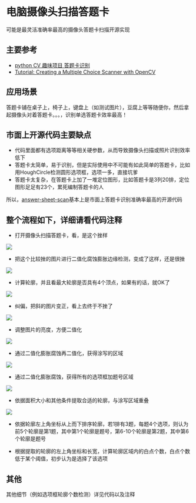 # 电脑摄像头扫描答题卡

可能是最灵活准确率最高的摄像头答题卡扫描开源实现

## 主要参考
* [python CV 趣味项目 答题卡识别](http://www.jianshu.com/p/2bbdb27ee7b3)
* [Tutorial: Creating a Multiple Choice Scanner with OpenCV](http://blog.ayoungprogrammer.com/2013/03/tutorial-creating-multiple-choice.html/)

## 应用场景
答题卡铺在桌子上，椅子上，键盘上（如测试图片），豆腐上等等随便你，然后拿起摄像头对着答题卡。。。，识别单选答题卡效率最高！

## 市面上开源代码主要缺点
* 代码里面都有选项距离等等相关硬参数，从而导致摄像头扫描或照片识别效率低下
* 答题卡太简单，易于识别，但是实际使用中不可能有如此简单的答题卡，比如用HoughCircle检测圆形选项框，选项一多，直接坑爹
* 答题卡太复杂，在答题卡上加了一堆定位图形，比如答题卡是3列20排，定位图形足足有23个，累死编制答题卡的人

所以，[answer-sheet-scan](https://github.com/inuyasha2012/answer-sheet-scan)基本上是市面上答题卡识别准确率最高的开源代码

## 整个流程如下，详细请看代码注释
* 打开摄像头扫描答题卡，看，是这个挫样

![](https://github.com/inuyasha2012/answer-sheet-scan/blob/master/pic/p1.png)

* 把这个比较挫的图片进行二值化腐蚀膨胀边缘检测，变成了这样，还是很挫

![](https://github.com/inuyasha2012/answer-sheet-scan/blob/master/pic/p2.png)

* 计算轮廓，并且看最大轮廓是否具有4个顶点，如果有的话，就OK了

![](https://github.com/inuyasha2012/answer-sheet-scan/blob/master/pic/p3.png)

* 纠偏，把斜的图片变正，看上去终于不挫了

![](https://github.com/inuyasha2012/answer-sheet-scan/blob/master/pic/p4.png)

* 调整图片的亮度，方便二值化

![](https://github.com/inuyasha2012/answer-sheet-scan/blob/master/pic/p5.png)

* 通过二值化膨胀腐蚀再二值化，获得涂写的区域

![](https://github.com/inuyasha2012/answer-sheet-scan/blob/master/pic/p6.png)

* 通过二值化膨胀腐蚀，获得所有的选项框加题号区域

![](https://github.com/inuyasha2012/answer-sheet-scan/blob/master/pic/p7.png)

* 依据面积大小和其他条件提取合适的轮廓，与涂写区域重叠

![](https://github.com/inuyasha2012/answer-sheet-scan/blob/master/pic/p8.png)

* 依据轮廓左上角坐标从上而下排序轮廓，若1排有3题，每题4个选项，则认为前5个轮廓是第1题，其中第1个轮廓是题号，第6-10个轮廓是第2题，其中第6个轮廓是题号

* 根据提取的轮廓的左上角坐标和长宽，计算轮廓区域内的白点个数，白点个数低于某个阈值，初步认为是选择了该选项

## 其他
其他细节（例如选项框轮廓个数检测）详见代码以及注释
